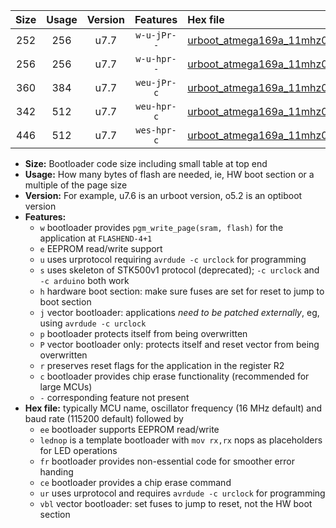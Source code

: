 |Size|Usage|Version|Features|Hex file|
|:-:|:-:|:-:|:-:|:--|
|252|256|u7.7|`w-u-jPr--`|[urboot_atmega169a_11mhz0592_38400bps_lednop_ur_vbl.hex](https://raw.githubusercontent.com/stefanrueger/urboot.hex/main/mcus/atmega169a/fcpu_11mhz0592/38400_bps/urboot_atmega169a_11mhz0592_38400bps_lednop_ur_vbl.hex)|
|256|256|u7.7|`w-u-hpr--`|[urboot_atmega169a_11mhz0592_38400bps_lednop_fr_ur.hex](https://raw.githubusercontent.com/stefanrueger/urboot.hex/main/mcus/atmega169a/fcpu_11mhz0592/38400_bps/urboot_atmega169a_11mhz0592_38400bps_lednop_fr_ur.hex)|
|360|384|u7.7|`weu-jPr-c`|[urboot_atmega169a_11mhz0592_38400bps_ee_lednop_fr_ce_ur_vbl.hex](https://raw.githubusercontent.com/stefanrueger/urboot.hex/main/mcus/atmega169a/fcpu_11mhz0592/38400_bps/urboot_atmega169a_11mhz0592_38400bps_ee_lednop_fr_ce_ur_vbl.hex)|
|342|512|u7.7|`weu-hpr-c`|[urboot_atmega169a_11mhz0592_38400bps_ee_lednop_fr_ce_ur.hex](https://raw.githubusercontent.com/stefanrueger/urboot.hex/main/mcus/atmega169a/fcpu_11mhz0592/38400_bps/urboot_atmega169a_11mhz0592_38400bps_ee_lednop_fr_ce_ur.hex)|
|446|512|u7.7|`wes-hpr-c`|[urboot_atmega169a_11mhz0592_38400bps_ee_lednop_fr_ce.hex](https://raw.githubusercontent.com/stefanrueger/urboot.hex/main/mcus/atmega169a/fcpu_11mhz0592/38400_bps/urboot_atmega169a_11mhz0592_38400bps_ee_lednop_fr_ce.hex)|

- **Size:** Bootloader code size including small table at top end
- **Usage:** How many bytes of flash are needed, ie, HW boot section or a multiple of the page size
- **Version:** For example, u7.6 is an urboot version, o5.2 is an optiboot version
- **Features:**
  + `w` bootloader provides `pgm_write_page(sram, flash)` for the application at `FLASHEND-4+1`
  + `e` EEPROM read/write support
  + `u` uses urprotocol requiring `avrdude -c urclock` for programming
  + `s` uses skeleton of STK500v1 protocol (deprecated); `-c urclock` and `-c arduino` both work
  + `h` hardware boot section: make sure fuses are set for reset to jump to boot section
  + `j` vector bootloader: applications *need to be patched externally*, eg, using `avrdude -c urclock`
  + `p` bootloader protects itself from being overwritten
  + `P` vector bootloader only: protects itself and reset vector from being overwritten
  + `r` preserves reset flags for the application in the register R2
  + `c` bootloader provides chip erase functionality (recommended for large MCUs)
  + `-` corresponding feature not present
- **Hex file:** typically MCU name, oscillator frequency (16 MHz default) and baud rate (115200 default) followed by
  + `ee` bootloader supports EEPROM read/write
  + `lednop` is a template bootloader with `mov rx,rx` nops as placeholders for LED operations
  + `fr` bootloader provides non-essential code for smoother error handing
  + `ce` bootloader provides a chip erase command
  + `ur` uses urprotocol and requires `avrdude -c urclock` for programming
  + `vbl` vector bootloader: set fuses to jump to reset, not the HW boot section
